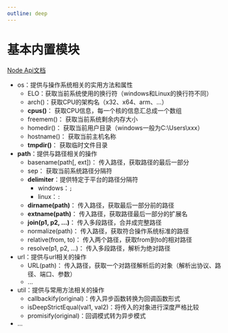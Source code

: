 ```yaml
---
outline: deep
---
```


# 基本内置模块

[Node Api文档](https://nodejs.org/docs/latest/api/)

- os：提供与操作系统相关的实用方法和属性
    - ELO：获取当前系统使用的换行符（windows和Linux的换行符不同）
    - arch()：获取CPU的架构名（x32、x64、arm、...）
    - **cpus()**： 获取CPU信息，每一个核的信息汇总成一个数组
    - freemem()： 获取当前系统剩余内存大小
    - homedir()： 获取当前用户目录（windows一般为C:\Users\xxx）
    - hostname()： 获取当前主机名称
    - **tmpdir()**： 获取临时文件目录
- **path**：提供与路径相关的操作
    - basename(path[, ext])： 传入路径，获取路径的最后一部分
    - sep： 获取当前系统路径分隔符
    - **delimiter**：提供特定于平台的路径分隔符
        - windows：`;`
        - linux：`:`
    - **dirname(path)**： 传入路径，获取最后一部分前的路径
    - **extname(path)**： 传入路径，获取路径最后一部分的扩展名
    - **join(p1, p2, ...)**： 传入多段路径，合并成完整路径
    - normalize(path)： 传入路径，获取符合操作系统标准的路径
    - relative(from, to)： 传入两个路径，获取from到to的相对路径
    - resolve(p1, p2, ...)： 传入多段路径，解析为绝对路径
- url：提供与url相关的操作
    - URL(path)： 传入路径，获取一个对路径解析后的对象（解析出协议、路径、端口、参数）
    - ...
- util：提供与常用方法相关的操作
    - callbackify(original)：传入异步函数转换为回调函数形式
    - isDeepStrictEqual(val1, val2)：将传入的对象进行深度严格比较
    - promisify(original)：回调模式转为异步模式
- ...